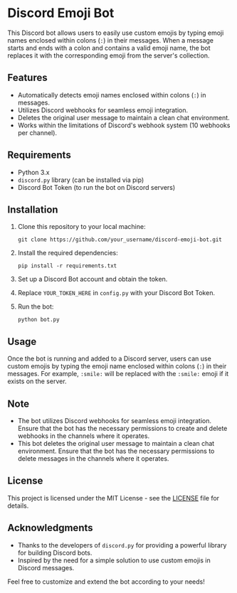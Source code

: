 # Discord Emoji Bot

This Discord bot allows users to easily use custom emojis by typing emoji names enclosed within colons (`:`) in their messages. When a message starts and ends with a colon and contains a valid emoji name, the bot replaces it with the corresponding emoji from the server's collection.

## Features

- Automatically detects emoji names enclosed within colons (`:`) in messages.
- Utilizes Discord webhooks for seamless emoji integration.
- Deletes the original user message to maintain a clean chat environment.
- Works within the limitations of Discord's webhook system (10 webhooks per channel).

## Requirements

- Python 3.x
- `discord.py` library (can be installed via pip)
- Discord Bot Token (to run the bot on Discord servers)

## Installation

1. Clone this repository to your local machine:

    ```
    git clone https://github.com/your_username/discord-emoji-bot.git
    ```

2. Install the required dependencies:

    ```
    pip install -r requirements.txt
    ```

3. Set up a Discord Bot account and obtain the token.
   
4. Replace `YOUR_TOKEN_HERE` in `config.py` with your Discord Bot Token.

5. Run the bot:

    ```
    python bot.py
    ```

## Usage

Once the bot is running and added to a Discord server, users can use custom emojis by typing the emoji name enclosed within colons (`:`) in their messages. For example, `:smile:` will be replaced with the `:smile:` emoji if it exists on the server.

## Note

- The bot utilizes Discord webhooks for seamless emoji integration. Ensure that the bot has the necessary permissions to create and delete webhooks in the channels where it operates.
- This bot deletes the original user message to maintain a clean chat environment. Ensure that the bot has the necessary permissions to delete messages in the channels where it operates.

## License

This project is licensed under the MIT License - see the [LICENSE](LICENSE) file for details.

## Acknowledgments

- Thanks to the developers of `discord.py` for providing a powerful library for building Discord bots.
- Inspired by the need for a simple solution to use custom emojis in Discord messages.
  
Feel free to customize and extend the bot according to your needs!
